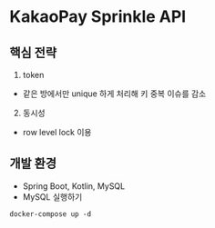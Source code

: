 # KakaoPay Sprinkle API

## 핵심 전략
1. token
 - 같은 방에서만 unique 하게 처리해 키 중복 이슈를 감소  
  
2. 동시성 
 - row level lock 이용

## 개발 환경
- Spring Boot, Kotlin, MySQL 
- MySQL 실행하기
```
docker-compose up -d
```
